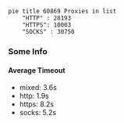 
```mermaid
pie title 60869 Proxies in list
    "HTTP" : 28193
    "HTTPS": 10003
    "SOCKS" : 30750
```

### Some Info
#### Average Timeout

- mixed: 3.6s
- http: 1.9s
- https: 8.2s
- socks: 5.2s